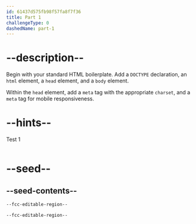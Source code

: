```yaml
---
id: 61437d575fb98f57fa8f7f36
title: Part 1
challengeType: 0
dashedName: part-1
---
```


# --description--

Begin with your standard HTML boilerplate. Add a `DOCTYPE` declaration, an `html` element, a `head` element, and a `body` element.

Within the `head` element, add a `meta` tag with the appropriate `charset`, and a `meta` tag for mobile responsiveness.

# --hints--

Test 1

```js

```

# --seed--

## --seed-contents--

```html
--fcc-editable-region--

--fcc-editable-region--
```

```css

```
